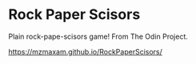 # Rock Paper Scisors
Plain rock-pape-scisors game! From The Odin Project.

https://mzmaxam.github.io/RockPaperScisors/
